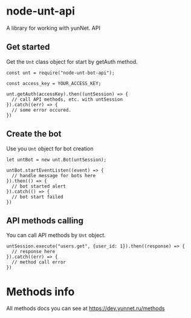# node-unt-api 
A library for working with yunNet. API

## Get started 
Get the `Unt` class object for start by getAuth method.
```
const unt = require("node-unt-bot-api");

const access_key = YOUR_ACCESS_KEY;

unt.getAuth(accessKey).then((untSession) => {
  // call API methods, etc. with untSession
}).catch((err) => {
  // some error occured.
})
```


## Create the bot
Use you `Unt` object for bot creation
```
let untBot = new unt.Bot(untSession);

untBot.startEventListen((event) => {
  // handle message for bots here
}).then(() => {
  // bot started alert
}).catch(() => {
  // bot start failed
})
```

## API methods calling
You can call API methods by `Unt` object.
```
untSession.execute("users.get", {user_id: 1}).then((response) => {
  // response here
}).catch((err) => {
  // method call error
})
```

# Methods info
All methods docs you can see at https://dev.yunnet.ru/methods
